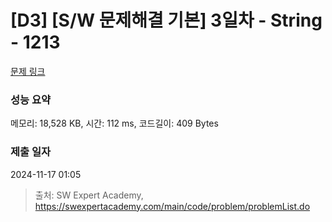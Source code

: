 # [D3] [S/W 문제해결 기본] 3일차 - String - 1213 

[문제 링크](https://swexpertacademy.com/main/code/problem/problemDetail.do?contestProbId=AV14P0c6AAUCFAYi) 

### 성능 요약

메모리: 18,528 KB, 시간: 112 ms, 코드길이: 409 Bytes

### 제출 일자

2024-11-17 01:05



> 출처: SW Expert Academy, https://swexpertacademy.com/main/code/problem/problemList.do